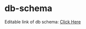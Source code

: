 # db-schema

Editable link of db schema: [Click Here](https://viewer.diagrams.net/?tags=%7B%7D&highlight=0000ff&edit=_blank&layers=1&nav=1&title=Untitled%20Diagram.drawio#R7Ztdc5s4FIZ%2FjS%2Bd4Tv2Zb687TbpZp3ubPfKo4BsawqICnlt99evBJIBCRziFuMde6aZoiPpANLDq6MDHth30eY3ApLlEw5gOLCMYDOw7weWZY5GDvuPW7a5xb62c8OCoEA0Kgwv6AcURkNYVyiAaaUhxTikKKkafRzH0KcVGyAEr6vN5jisnjUBC6gZXnwQ6ta%2FUUCXuXXkGoX9A0SLpTyzaYiaCMjGwpAuQYDXFRPc0AmOqbjEZ0giEMOYsponQL5BMnAflpTyO70ZWBP2b85bXy0wXoQQJCi98nHEzH7KmkzmIEIhH%2BaSo1vhiJ3OfhjYdwRjmh9FmzsY8rmS05Bf06ShdjcOhPtt0cF4sNPPeP6VOj%2B%2BR6Zv%2Ff7n7Wro5l7%2BBeFKjO9faX51bHzoVg56ukZRyO5gYN%2F6SxQGj2CLV%2FysKQX%2BN1m6XWKCfrARASGrMpmBVRMqGGIzVG7xwnsyM7cSvIoDGIhOfExFH9ORZXEtRuaU4G%2B7ybd4f5iy9s9yKIyd6RGkVF6KnG1eG4B0mZ2PF0CIFjE79llvdu%2FMQHxxfn769RJR%2BJIAnxvW7KHit0EjeYtiACGhcNM4M%2BZuvtlzCXEEKdmyJrKDxE8%2Bko4orwvAzZGwLUtwW5JtIIhd7HwXILADwcI7uPA0LlaMi9nHYGB5IOJDEL%2BmSXb7xpD9PX%2FSK7yQM%2FHKaPIW%2FGiOSEpnMYigXheCxioYARTq5gSk6RqToKZmiWM4jFfRKydZrSWYgaTyLREI4ZzuCLvDIWY43Mc4A3%2BOwlAxpYwKFC8es173jsIuJ5NzgZh43YgTUJxIOMHrjmiCKaClMkNHYvte0pqfch0%2FgZvbkjbT7Yo209Rwe4LxaviRwuiiRUfVIntc1SLPclvSMe6MDquWjkyMCvFRHnOOzgzJFpNPWZjCjzAOBFdql2nhsWj%2FAdMsgPqSPZ661hDkw1nCpHEVI3puumI2sPReYXE6Q8fW0PmDBJcAp2dROYEAx3Q0MjAno9CMOlXJgqAaVcmDZoPWi8S0rosUloY%2BAaB1VhgiNhPbIQgCBkA64JFjrSbp5vz2KKqNsTYJ26vBYCZP0NCO4U5X6dnJnH3q8ZO%2Bjctk7hJAHV%2FrPLeF1o2Pq3X6bi4Xg2qQVCd4iiYW8pXxlTYHRhGP0Gr6ZXH9I0ppc9fvKxBTRLdnJzPv36bVcdShzFxrHE0hU4UVATy1NRFL2kVujpk7ctT9Wv%2Bh1UjH5A2VWcdSZdrHVPXZounsRoZGelWWGaqraMgxTWcEUCYdZ6dE16ce8Iw1xJ7BNsoy7Bf5OWa0Y1flxzR7j3akAJbYSHI2Woc6SphTl3zOHdJtUpcUErVnulsan3gYY%2BnZ5lJW8CIfx5QPNXqxa%2Bjw6ugYdUaHnm3OtklvZ5s%2F1wYkPqBwgfmF6cmc1CcooQjH56YRTVjs0YhaCuyuKLD1jIo2RzBYQPl0wmzHOoUh4NP5UNRoE1AaPxgHN%2FyLCFZ8mLIJ%2FIKfQLytqAIffLhB9Kvswo7%2F4fYreyzL95tSw%2FttqfAMCWLjwR%2Ft3BazsflaLuS%2BLFksXGWlbbmkOsvHgw%2FC%2FoefjRleER%2FuGW2Rn2CSuYB7lxanHpsyJ0YdJ9JIsgn6t3rFdfCIczxjlH39IfC2vKpcOeqLi%2FxORS%2Br9C2G4shWHNmqo3woNEcZy7sb%2Fwm89YxQ73gzpL3rCuLjsfduxH81lf3BpiyNjrritWVNyxCojrpmTU8HTCAMXnkQdIm2jhltDU1lt%2BZ6bXfyXmcLrb6Tnws69m%2FXal%2BqldORTenlw97h%2BTjK0wtvfeWUv7g7r3Auf8R%2FPl9kdkWZowf1Ha930b6lbmhcGaZbDefYGB4czpnSXRHSGaOd4cSDOrshX3CsddY2FVFUP2Rqu9A6iiNHddTxQuvoH7v0H9RVIHf3I74HZ88Z9YyzfKvxv%2BNZi%2FcO5dk9cuDo6J%2Fo9M4zQ9PyKkw7zvhw4eYLgWVWUTdHvaPutETd7HuL9Kuk2%2B1buk8%2B3dRSurPIRgXa9voGuq12558anw7QnprgPBRoV3XUNdAnmGCqAm3ukk0H6rbhVDG3neu%2BMbdbYp6%2FIu0xRFG%2FkVPTC61DFMWRpTrqGnP9iygd84JSsa0vIayQ2pCft9nMHoBWKWhRd5vW%2B18e%2FEpQrbagNujxz%2FKn%2FODOO5i%2F0RuOGvhjQIBtqVnCG6TNF%2Bwpcn5d%2Fa0nO8g9toSbFYvfnebNix8L2w%2F%2FAQ%3D%3D)
